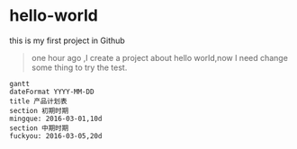 # hello-world
this is my first project in Github

> one hour ago ,I create a project about hello world,now I
need change some thing to try the test.
```
gantt
dateFormat YYYY-MM-DD
title 产品计划表
section 初期时期
mingque: 2016-03-01,10d
section 中期时期
fuckyou: 2016-03-05,20d
```
